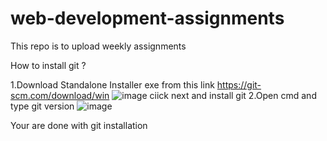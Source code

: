 # web-development-assignments
This repo is to upload weekly assignments 

How to install git ?

  1.Download Standalone Installer exe from this link https://git-scm.com/download/win
    ![image](https://github.com/sanjaisak/web-development-assignments/assets/42275772/d9b8db04-fb15-4819-a73d-f148a6d957aa)
    ciick next and install git
  2.Open cmd and type git version 
    ![image](https://github.com/sanjaisak/web-development-assignments/assets/42275772/9e645b6c-337f-457b-8eb6-e9e5a9c5e62b)

Your are done with git installation 


  




